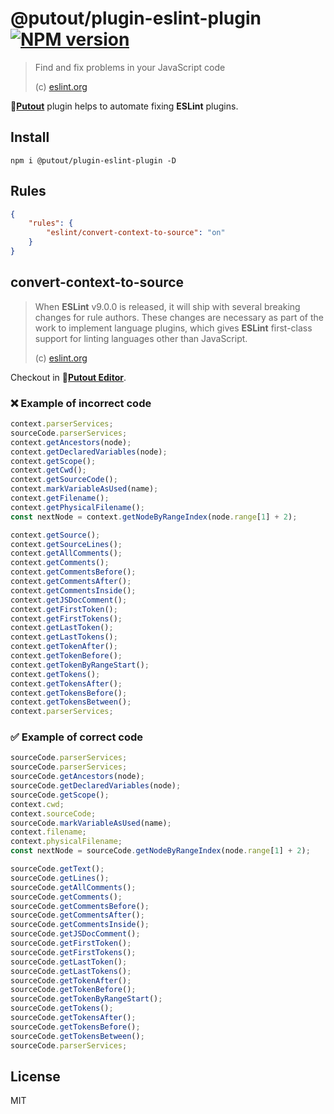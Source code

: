 # @putout/plugin-eslint-plugin [![NPM version][NPMIMGURL]][NPMURL]

[NPMIMGURL]: https://img.shields.io/npm/v/@putout/plugin-eslint-plugin.svg?style=flat&longCache=true
[NPMURL]: https://npmjs.org/package/@putout/plugin-eslint-plugin"npm"

> Find and fix problems in your JavaScript code
>
> (c) [eslint.org](https://eslint.org/)

🐊[**Putout**](https://github.com/coderaiser/putout) plugin helps to automate fixing **ESLint** plugins.

## Install

```
npm i @putout/plugin-eslint-plugin -D
```

## Rules

```json
{
    "rules": {
        "eslint/convert-context-to-source": "on"
    }
}
```

## convert-context-to-source

> When **ESLint** v9.0.0 is released, it will ship with several breaking changes for rule authors.
> These changes are necessary as part of the work to implement language plugins, which gives **ESLint** first-class support for linting languages other than JavaScript.
>
> (c) [eslint.org](https://eslint.org/blog/2023/09/preparing-custom-rules-eslint-v9/)

Checkout in 🐊[**Putout Editor**](https://putout.cloudcmd.io/#/gist/d9dda4953b53340d4f54483ee3bbf2d5/d7182394c3b1a2b52e4c489b60da7365a9c94e09).

### ❌ Example of incorrect code

```js
context.parserServices;
sourceCode.parserServices;
context.getAncestors(node);
context.getDeclaredVariables(node);
context.getScope();
context.getCwd();
context.getSourceCode();
context.markVariableAsUsed(name);
context.getFilename();
context.getPhysicalFilename();
const nextNode = context.getNodeByRangeIndex(node.range[1] + 2);

context.getSource();
context.getSourceLines();
context.getAllComments();
context.getComments();
context.getCommentsBefore();
context.getCommentsAfter();
context.getCommentsInside();
context.getJSDocComment();
context.getFirstToken();
context.getFirstTokens();
context.getLastToken();
context.getLastTokens();
context.getTokenAfter();
context.getTokenBefore();
context.getTokenByRangeStart();
context.getTokens();
context.getTokensAfter();
context.getTokensBefore();
context.getTokensBetween();
context.parserServices;
```

### ✅ Example of correct code

```js
sourceCode.parserServices;
sourceCode.parserServices;
sourceCode.getAncestors(node);
sourceCode.getDeclaredVariables(node);
sourceCode.getScope();
context.cwd;
context.sourceCode;
sourceCode.markVariableAsUsed(name);
context.filename;
context.physicalFilename;
const nextNode = sourceCode.getNodeByRangeIndex(node.range[1] + 2);

sourceCode.getText();
sourceCode.getLines();
sourceCode.getAllComments();
sourceCode.getComments();
sourceCode.getCommentsBefore();
sourceCode.getCommentsAfter();
sourceCode.getCommentsInside();
sourceCode.getJSDocComment();
sourceCode.getFirstToken();
sourceCode.getFirstTokens();
sourceCode.getLastToken();
sourceCode.getLastTokens();
sourceCode.getTokenAfter();
sourceCode.getTokenBefore();
sourceCode.getTokenByRangeStart();
sourceCode.getTokens();
sourceCode.getTokensAfter();
sourceCode.getTokensBefore();
sourceCode.getTokensBetween();
sourceCode.parserServices;
```

## License

MIT
